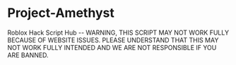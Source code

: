 # Project-Amethyst
Roblox Hack Script Hub
-- WARNING, THIS SCRIPT MAY NOT WORK FULLY BECAUSE OF WEBSITE ISSUES. PLEASE UNDERSTAND THAT THIS MAY NOT WORK FULLY INTENDED AND WE ARE NOT RESPONSIBLE IF YOU ARE BANNED.
